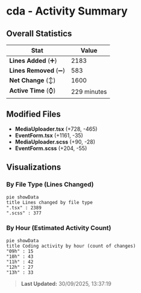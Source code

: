 # cda - Activity Summary 

## Overall Statistics

| Stat                   | Value                                                             |
| ---------------------- | ----------------------------------------------------------------- |
| **Lines Added** (➕)   | 2183                                          |
| **Lines Removed** (➖) | 583                                        |
| **Net Change** (↕)    | 1600                |
| **Active Time** (⌚)   | 229 minutes |


## Modified Files
- **MediaUploader.tsx** (+728, -465)
- **EventForm.tsx** (+1161, -35)
- **MediaUploader.scss** (+90, -28)
- **EventForm.scss** (+204, -55)

## Visualizations

### By File Type (Lines Changed)

```mermaid
pie showData
title Lines changed by file type
".tsx" : 2389
".scss" : 377
```

### By Hour (Estimated Activity Count)

```mermaid
pie showData
title Coding activity by hour (count of changes)
"09h" : 15
"10h" : 43
"11h" : 42
"12h" : 27
"13h" : 33
```


> **Last Updated:** 30/09/2025, 13:37:19